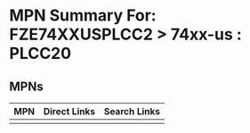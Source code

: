



# MPN Summary For: FZE74XXUSPLCC2 > 74xx-us : PLCC20

## MPNs
  

|MPN|Direct Links|Search Links|
| :--- | :--- | :--- |
||||
